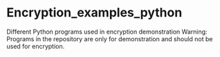 # Encryption_examples_python
Different Python programs used in encryption demonstration Warning: Programs in the repository are only for demonstration and should not be used for encryption.
